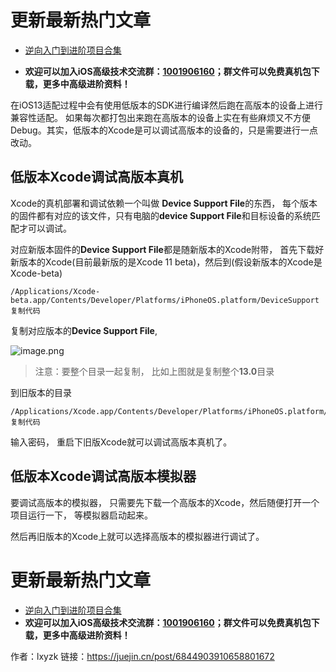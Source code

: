 # 更新最新热门文章

*   [逆向入门到进阶项目合集](https://github.com/uzi-yyds-code/IOS-reverse-security)



* **欢迎可以加入iOS高级技术交流群：[1001906160](https://jq.qq.com/?_wv=1027&k=KjioxJty)；群文件可以免费真机包下载，更多中高级进阶资料！**


在iOS13适配过程中会有使用低版本的SDK进行编译然后跑在高版本的设备上进行兼容性适配。 如果每次都打包出来跑在高版本的设备上实在有些麻烦又不方便Debug。其实，低版本的Xcode是可以调试高版本的设备的，只是需要进行一点改动。

## 低版本Xcode调试高版本真机

Xcode的真机部署和调试依赖一个叫做 **Device Support File**的东西， 每个版本的固件都有对应的该文件，只有电脑的**device Support File**和目标设备的系统匹配才可以调试。

对应新版本固件的**Device Support File**都是随新版本的Xcode附带， 首先下载好新版本的Xcode(目前最新版的是Xcode 11 beta)，然后到(假设新版本的Xcode是Xcode-beta)

```
/Applications/Xcode-beta.app/Contents/Developer/Platforms/iPhoneOS.platform/DeviceSupport
复制代码
```

复制对应版本的**Device Support File**,

![image.png](https://upload-images.jianshu.io/upload_images/19704571-bccd2e8bb3e5bb15.png?imageMogr2/auto-orient/strip%7CimageView2/2/w/1240)


> 注意：要整个目录一起复制， 比如上图就是复制整个**13.0**目录

到旧版本的目录

```
/Applications/Xcode.app/Contents/Developer/Platforms/iPhoneOS.platform/DeviceSupport
复制代码
```

输入密码， 重启下旧版Xcode就可以调试高版本真机了。

## 低版本Xcode调试高版本模拟器

要调试高版本的模拟器， 只需要先下载一个高版本的Xcode，然后随便打开一个项目运行一下， 等模拟器启动起来。

然后再旧版本的Xcode上就可以选择高版本的模拟器进行调试了。

# 更新最新热门文章

*   [逆向入门到进阶项目合集](https://github.com/uzi-yyds-code/IOS-reverse-security)
* **欢迎可以加入iOS高级技术交流群：[1001906160](https://jq.qq.com/?_wv=1027&k=KjioxJty)；群文件可以免费真机包下载，更多中高级进阶资料！**


作者：lxyzk
链接：https://juejin.cn/post/6844903910658801672

